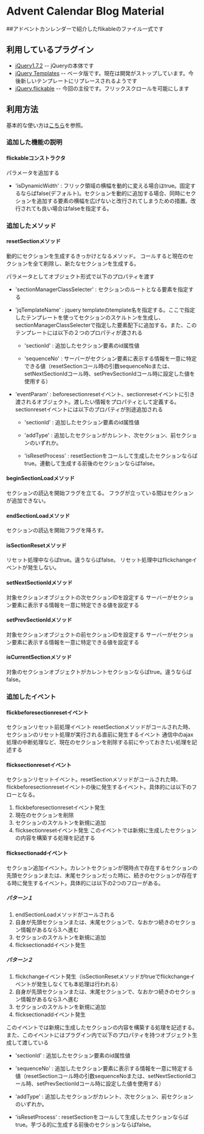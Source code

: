 Advent Calendar Blog Material
=============

##アドベントカンレンダーで紹介したflikableのファイル一式です

利用しているプラグイン
-------

* [jQuery1.7.2](http://jquery.com/) -- jQueryの本体です
* [jQuery Templates](http://api.jquery.com/category/plugins/templates/) -- ベータ版です。現在は開発がストップしています。今後新しいテンプレートにリプレースされるようです
* [jQuery.flickable](http://lagoscript.org/jquery/flickable) -- 今回の主役です。フリックスクロールを可能にします

利用方法
------------

基本的な使い方は[こちら](http://lagoscript.org/jquery/flickable/documentation)を参照。


### 追加した機能の説明
#### flickableコンストラクタ
パラメータを追加する

+   'isDynamicWidth' :
    フリック領域の横幅を動的に変える場合はtrue。固定するならばfalse(デフォルト)。セクションを動的に追加する場合、同時にセクションを追加する要素の横幅を広げないと改行されてしまうための措置。改行されても良い場合はfalseを指定する。

### 追加したメソッド

#### resetSectionメソッド
動的にセクションを生成するきっかけとなるメソッド。
コールすると現在のセクションを全て削除し、新たなセクションを生成する。

パラメータとしてオブジェクト形式で以下のプロパティを渡す

+   'sectionManagerClassSelecter' :
    セクションのルートとなる要素を指定する

+   'jqTemplateName' :
    jquery templateのtemplate名を指定する。ここで指定したテンプレートを使ってセクションのスケルトンを生成し、sectionManagerClassSelecterで指定した要素配下に追加する。また、このテンプレートには以下の２つのプロパティが渡される
    +   'sectionId' :
        追加したセクション要素のid属性値

    +   'sequenceNo' :
        サーバーがセクション要素に表示する情報を一意に特定できる値（resetSectionコール時の引数sequenceNoまたは、setNextSectionIdコール時、setPrevSectionIdコール時に設定した値を使用する）


+   'eventParam' :
    beforesectionresetイベント、sectionresetイベントに引き渡されるオブジェクト。渡したい情報をプロパティとして定義する。
    sectionresetイベントには以下のプロパティが別途追加される
    +   'sectionId' :
        追加したセクション要素のid属性値

    +   'addType' :
        追加したセクションがカレント、次セクション、前セクションのいずれか。

    +   'isResetProcess' :
        resetSectionをコールして生成したセクションならばtrue。連動して生成する前後のセクションならばfalse。


#### beginSectionLoadメソッド
セクションの読込を開始フラグを立てる。
フラグが立っている間はセクションが追加できない。

#### endSectionLoadメソッド
セクションの読込を開始フラグを降ろす。

#### isSectionResetメソッド
リセット処理中ならばtrue。違うならばfalse。
リセット処理中はflickchangeイベントが発生しない。

#### setNextSectionIdメソッド
対象セクションオブジェクトの次セクションIDを設定する
サーバーがセクション要素に表示する情報を一意に特定できる値を設定する

#### setPrevSectionIdメソッド
対象セクションオブジェクトの前セクションIDを設定する
サーバーがセクション要素に表示する情報を一意に特定できる値を設定する

#### isCurrentSectionメソッド
対象のセクションオブジェクトがカレントセクションならばtrue。違うならばfalse。



### 追加したイベント

#### flickbeforesectionresetイベント
セクションリセット前処理イベント
resetSectionメソッドがコールされた時、セクションのリセット処理が実行される直前に発生するイベント
通信中のajax処理の中断処理など、現在のセクションを削除する前にやっておきたい処理を記述する

#### flicksectionresetイベント
セクションリセットイベント。resetSectionメソッドがコールされた時、flickbeforesectionresetイベントの後に発生するイベント。具体的には以下のフローとなる。
1. flickbeforesectionresetイベント発生
2. 現在のセクションを削除
3. セクションのスケルトンを新規に追加
4. flicksectionresetイベント発生
このイベントでは新規に生成したセクションの内容を構築する処理を記述する

#### flicksectionaddイベント
セクション追加イベント。カレントセクションが現時点で存在するセクションの先頭セクションまたは、末尾セクションだった時に、続きのセクションが存在する時に発生するイベント。具体的には以下の2つのフローがある。
##### パターン１
1. endSectionLoadメソッドがコールされる
2. 自身が先頭セクションまたは、末尾セクションで、なおかつ続きのセクション情報があるなら3.へ進む
3. セクションのスケルトンを新規に追加
4. flicksectionaddイベント発生

##### パターン２
1. flickchangeイベント発生（isSectionResetメソッドがtrueでflickchangeイベントが発生しなくても本処理は行われる）
2. 自身が先頭セクションまたは、末尾セクションで、なおかつ続きのセクション情報があるなら3.へ進む
3. セクションのスケルトンを新規に追加
4. flicksectionaddイベント発生

このイベントでは新規に生成したセクションの内容を構築する処理を記述する。また、このイベントにはプラグイン内で以下のプロパティを持つオブジェクト生成して渡している

+   'sectionId' :
    追加したセクション要素のid属性値

+   'sequenceNo' :
    追加したセクション要素に表示する情報を一意に特定する値（resetSectionコール時の引数sequenceNoまたは、setNextSectionIdコール時、setPrevSectionIdコール時に設定した値を使用する）

+   'addType' :
    追加したセクションがカレント、次セクション、前セクションのいずれか。

+   'isResetProcess' :
    resetSectionをコールして生成したセクションならばtrue。芋づる的に生成する前後のセクションならばfalse。
